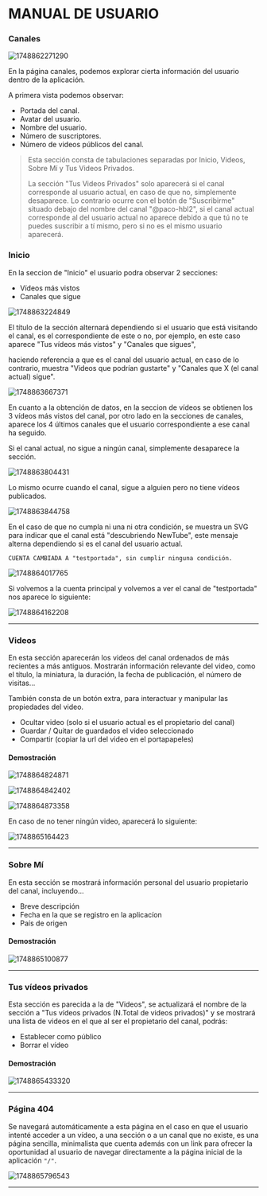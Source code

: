 # MANUAL DE USUARIO

### Canales

![1748862271290](image/readme/1748862271290.png "Imágen Canales")

En la página canales, podemos explorar cierta información del usuario dentro de la aplicación.

A primera vista podemos observar:

* Portada del canal.
* Avatar del usuario.
* Nombre del usuario.
* Número de suscriptores.
* Número de videos públicos del canal.

> Esta sección consta de tabulaciones separadas por Inicio, Videos, Sobre Mí y Tus Videos Privados.
>
> La sección "Tus Videos Privados" solo aparecerá si el canal corresponde al usuario actual, en caso de que no, simplemente desaparece. Lo contrario ocurre con el botón de "Suscribirme" situado debajo del nombre del canal "@paco-hbl2", si el canal actual corresponde al del usuario actual no aparece debido a que tú no te puedes suscribir a tí mismo, pero si no es el mismo usuario aparecerá.

### Inicio

En la seccion de "Inicio" el usuario podra observar 2 secciones:

* Vídeos más vistos
* Canales que sigue

![1748863224849](image/readme/1748863224849.png)

El título de la sección alternará dependiendo si el usuario que está visitando el canal, es el correspondiente de este o no, por ejemplo, en este caso aparece "Tus vídeos más vistos" y "Canales que sigues",

haciendo referencia a que es el canal del usuario actual, en caso de lo contrario, muestra "Videos que podrían gustarte" y "Canales que X (el canal actual) sigue".

![1748863667371](image/readme/1748863667371.png)

En cuanto a la obtención de datos, en la seccion de vídeos se obtienen los 3 vídeos más vistos del canal, por otro lado en la secciones de canales, aparece los 4 últimos canales que el usuario correspondiente a ese canal ha seguido.

Si el canal actual, no sigue a ningún canal, simplemente desaparece la sección.

![1748863804431](image/readme/1748863804431.png)

Lo mismo ocurre cuando el canal, sigue a alguien pero no tiene vídeos publicados.

![1748863844758](image/readme/1748863844758.png)

En el caso de que no cumpla ni una ni otra condición, se muestra un SVG para indicar que el canal está "descubriendo NewTube", este mensaje alterna dependiendo si es el canal del usuario actual.

`CUENTA CAMBIADA A "testportada", sin cumplir ninguna condición.`

![1748864017765](image/readme/1748864017765.png)

Si volvemos a la cuenta principal y volvemos a ver el canal de "testportada" nos aparece lo siguiente:

![1748864162208](image/readme/1748864162208.png)

---

### Videos

En esta sección aparecerán los videos  del canal ordenados de más recientes a más antiguos. Mostrarán información relevante del video, como el título, la miniatura, la duración, la fecha de publicación, el número de visitas...

También consta de un botón extra, para interactuar y manipular las propiedades del video.

* Ocultar video (solo si el usuario actual es el propietario del canal)
* Guardar / Quitar de guardados el video seleccionado
* Compartir (copiar la url del video en el portapapeles)

#### Demostración

![1748864824871](image/readme/1748864824871.png)

![1748864842402](image/readme/1748864842402.png)

![1748864873358](image/readme/1748864873358.png)

En caso de no tener ningún video, aparecerá lo siguiente:

![1748865164423](image/readme/1748865164423.png)

---

### Sobre Mí

En esta sección se mostrará información personal del usuario propietario del canal, incluyendo...

* Breve descripción
* Fecha en la que se registro en la aplicacíon
* País de origen

#### Demostración

![1748865100877](image/readme/1748865100877.png)

---

### Tus vídeos privados

Esta sección es parecida a la de "Videos", se actualizará el nombre de la sección a "Tus vídeos privados (N.Total de videos privados)" y  se mostrará una lista de videos en el que al ser el propietario del canal, podrás:

* Establecer como público
* Borrar el vídeo

#### Demostración

![1748865433320](image/readme/1748865433320.png)

---

### Página 404

Se navegará automáticamente a esta página en el caso en que el usuario intenté acceder a un vídeo, a una sección o a un canal que no existe, es una página sencilla, minimalista que cuenta además con un link para ofrecer la oportunidad al usuario de navegar directamente a la página inicial de la aplicación `"/"`.

![1748865796543](image/readme/1748865796543.png)

---
